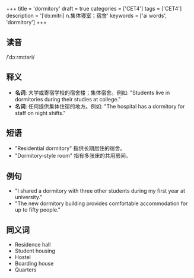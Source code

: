 +++
title = 'dormitory'
draft = true
categories = ['CET4']
tags = ['CET4']
description = '[ˈdɔːmitri] n.集体寝室；宿舍'
keywords = ['ai words', 'dormitory']
+++

## 读音
/ˈdɔːrmɪtəri/

## 释义
- **名词**: 大学或寄宿学校的宿舍楼；集体宿舍。例如: "Students live in dormitories during their studies at college."
- **名词**: 任何提供集体住宿的地方。例如: "The hospital has a dormitory for staff on night shifts."

## 短语
- "Residential dormitory" 指供长期居住的宿舍。
- "Dormitory-style room" 指有多张床的共用房间。

## 例句
- "I shared a dormitory with three other students during my first year at university."
- "The new dormitory building provides comfortable accommodation for up to fifty people."

## 同义词
- Residence hall
- Student housing
- Hostel
- Boarding house
- Quarters
